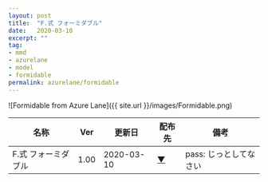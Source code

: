 ```yaml
---
layout: post
title:  "F.式 フォーミダブル"
date:   2020-03-10
excerpt: ""
tag:
- mmd
- azurelane
- model
- formidable
permalink: azurelane/formidable
---
```


![Formidable from Azure Lane]({{ site.url }}/images/Formidable.png)

| 名称 | Ver | 更新日 | 配布先 | 備考 |
|---|---|---|---|---|
| F.式 フォーミダブル | 1.00 | 2020-03-10 | [▼](https://bowlroll.net/file/) | pass: じっとしてなさい |
